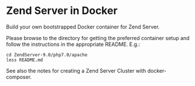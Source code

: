 Zend Server in Docker
============================================

Build your own bootstrapped Docker container for Zend Server.

Please browse to the directory for getting the preferred container setup and follow the instructions in the appropriate README.
E.g.:
```
cd ZendServer-9.0/php7.0/apache
less README.md
```

See also the notes for creating a Zend Server Cluster with docker-composer.
